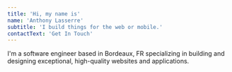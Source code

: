 ```yaml
---
title: 'Hi, my name is'
name: 'Anthony Lasserre'
subtitle: 'I build things for the web or mobile.'
contactText: 'Get In Touch'
---
```


I'm a software engineer based in Bordeaux, FR specializing in building and designing exceptional, high-quality websites and applications.
